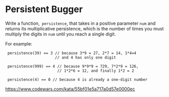 Persistent Bugger
=======

Write a function,``` persistence```, that takes in a positive parameter ```num``` and returns its multiplicative persistence, which is the number of times you must multiply the digits in ```num``` until you reach a single digit.

For example:

```
 persistence(39) == 3 // because 3*9 = 27, 2*7 = 14, 1*4=4
                      // and 4 has only one digit

 persistence(999) == 4 // because 9*9*9 = 729, 7*2*9 = 126,
                       // 1*2*6 = 12, and finally 1*2 = 2

 persistence(4) == 0 // because 4 is already a one-digit number
```

https://www.codewars.com/kata/55bf01e5a717a0d57e0000ec
